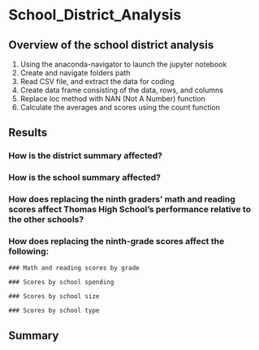 # School_District_Analysis

## Overview of the school district analysis

  1.	Using the anaconda-navigator to launch the jupyter notebook
  2.	Create and navigate folders path
  3.	Read CSV file, and extract the data for coding
  4.	Create data frame consisting of the data, rows, and columns
  5.	Replace loc method with NAN (Not A Number) function
  6.	Calculate the averages and scores using the count function  

  ## Results
  
  ### How is the district summary affected?
  
  ### How is the school summary affected?
  
  ### How does replacing the ninth graders’ math and reading scores affect Thomas High School’s           performance relative to the other schools?
  
  ### How does replacing the ninth-grade scores affect the following:
  
    ### Math and reading scores by grade
    
    ### Scores by school spending
    
    ### Scores by school size
    
    ### Scores by school type

## Summary
